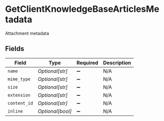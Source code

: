 # GetClientKnowledgeBaseArticlesMetadata

Attachment metadata


## Fields

| Field              | Type               | Required           | Description        |
| ------------------ | ------------------ | ------------------ | ------------------ |
| `name`             | *Optional[str]*    | :heavy_minus_sign: | N/A                |
| `mime_type`        | *Optional[str]*    | :heavy_minus_sign: | N/A                |
| `size`             | *Optional[str]*    | :heavy_minus_sign: | N/A                |
| `extension`        | *Optional[str]*    | :heavy_minus_sign: | N/A                |
| `content_id`       | *Optional[str]*    | :heavy_minus_sign: | N/A                |
| `inline`           | *Optional[bool]*   | :heavy_minus_sign: | N/A                |